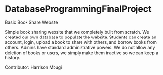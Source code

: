 # DatabaseProgrammingFinalProject
Basic Book Share Website

Simple book sharing website that we completely built from scratch. We created our own database to populate the website. Students can create an account, login, upload a book to share with others, and borrow books from others. Admins have standard administrative powers. We do not allow any deletion of books or users, we simply make them inactive so we can keep a history.

Contributor: Harrison Mbugi
